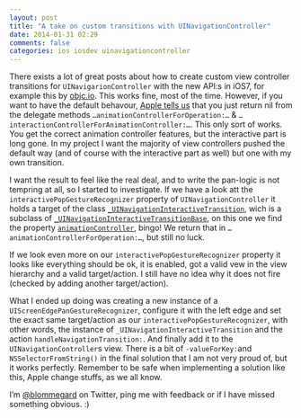 ```yaml
---
layout: post
title: "A take on custom transitions with UINavigationController"
date: 2014-01-31 02:29
comments: false
categories: ios iosdev uinavigationcontroller 
---
```


There exists a lot of great posts about how to create custom view controller transitions for `UINavigarionController` with the new API:s in iOS7, for example this by [objc.io](http://www.objc.io/issue-5/view-controller-transitions.html).
This works fine, most of the time. However, if you want to have the default behavour, [Apple tells us](https://developer.apple.com/library/IOs/documentation/UIKit/Reference/UINavigationControllerDelegate_Protocol/Reference/Reference.html) that you just return nil from the delegate methods `…animationControllerForOperation:…` & `…interactionControllerForAnimationController:…`. This only sort of works. You get the correct animation controller features, but the interactive part is long gone. In my project I want the majority of view controllers pushed the default way (and of course with the interactive part as well) but one with my own transition.

I want the result to feel like the real deal, and to write the pan-logic is not tempring at all, so I started to investigate. If we have a look att the `interactivePopGestureRecognizer` property of `UINavigationController` it holds a target of the class [`_UINavigationInteractiveTransition`](https://github.com/nst/iOS-Runtime-Headers/blob/master/Frameworks/UIKit.framework/_UINavigationInteractiveTransition.h), wich is a subclass of [`_UINavigationInteractiveTransitionBase`](https://github.com/nst/iOS-Runtime-Headers/blob/master/Frameworks/UIKit.framework/_UINavigationInteractiveTransitionBase.h), on this one we find the property [`animationController`](https://github.com/nst/iOS-Runtime-Headers/blob/master/Frameworks/UIKit.framework/_UINavigationInteractiveTransitionBase.h#L42), bingo! We return that in `…animationControllerForOperation:…`, but still no luck.

If we look even more on our `interactivePopGestureRecognizer` property it looks like everything should be ok, it is enabled, got a valid vew in the view hierarchy and a valid target/action. I still have no idea why it does not fire (checked by adding another target/action).

What I ended up doing was creating a new instance of a `UIScreenEdgePanGestureRecognizer`, configure it with the left edge and set the exact same target/action as our `interactivePopGestureRecognizer`, with other words, the instance of `_UINavigationInteractiveTransition` and the action `handleNavigationTransition:`. And finally add it to the `UINavigationController`s view.
There is a bit of `-valueForKey:`and `NSSelectorFromString()` in the final solution that I am not very proud of, but it works perfectly. Remember to be safe when implementing a solution like this, Apple change stuffs, as we all know.

I’m [@blommegard](http://twitter.com/blommegard) on Twitter, ping me with feedback or if I have missed something obvious. :)
